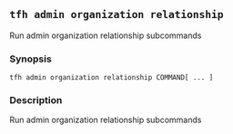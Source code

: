 ## `tfh admin organization relationship`

Run admin organization relationship subcommands

### Synopsis

    tfh admin organization relationship COMMAND[ ... ]

### Description

Run admin organization relationship subcommands

